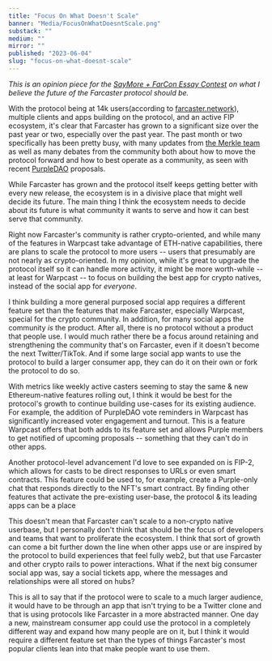 ```yaml
---
title: "Focus On What Doesn't Scale"
banner: "Media/FocusOnWhatDoesntScale.png"
substack: ""
medium: ""
mirror: ""
published: "2023-06-04"
slug: "focus-on-what-doesnt-scale"
---
```


*This is an opinion piece for the [SayMore + FarCon Essay Contest](https://saymore.tv/contest) on what I believe the future of the Farcaster protocol should be.* 

With the protocol being at 14k users(according to [farcaster.network](https://farcaster.network)), multiple clients and apps building on the protocol, and an active FIP ecosystem, it's clear that Farcaster has grown to a significant size over the past year or two, especially over the past year. The past month or two specifically has been pretty busy, with many updates from [the Merkle team](https://merklemanufactory.com/) as well as many debates from the community both about how to move the protocol forward and how to best operate as a community, as seen with recent [PurpleDAO](https://purple.construction) proposals. 

While Farcaster has grown and the protocol itself keeps getting better with every new release, the ecosystem is in a divisive place that might well decide its future. The main thing I think the ecosystem needs to decide about its future is what community it wants to serve and how it can best serve that community.

Right now Farcaster's community is rather crypto-oriented, and while many of the features in Warpcast take advantage of ETH-native capabilities, there are plans to scale the protocol to more users -- users that presumably are not nearly as crypto-oriented. In my opinion, while it's great to upgrade the protocol itself so it can handle more activity, it might be more worth-while -- at least for Warpcast -- to focus on building the best app for crypto natives, instead of the social app for *everyone*.

I think building a more general purposed social app requires a different feature set than the features that make Farcaster, especially Warpcast, special for the crypto community. In addition, for many social apps the community *is* the product. After all, there is no protocol without a product that people use. I would much rather there be a focus around retaining and strengthening the community that's on Farcaster, even if it doesn't become the next Twitter/TikTok. And if some large social app wants to use the protocol to build a larger consumer app, they can do it on their own or fork the protocol to do so.

With metrics like weekly active casters seeming to stay the same & new Ethereum-native features rolling out, I think it would be best for the protocol's growth to continue building use-cases for its existing audience. For example, the addition of PurpleDAO vote reminders in Warpcast has significantly increased voter engagement and turnout. This is a feature Warpcast offers that both adds to its feature set and allows Purple members to get notified of upcoming proposals -- something that they can't do in other apps. 

Another protocol-level advancement I'd love to see expanded on is FIP-2, which allows for casts to be direct responses to URLs or even smart contracts. This feature could be used to, for example, create a Purple-only chat that responds directly to the NFT's smart contract. By finding other features that activate the pre-existing user-base, the protocol & its leading apps can be a place

This doesn't mean that Farcaster can't scale to a non-crypto native userbase, but I personally don't think that should be the focus of developers and teams that want to proliferate the ecosystem. I think that sort of growth can come a bit further down the line when other apps use or are inspired by the protocol to build experiences that feel fully web2, but that use Farcaster and other crypto rails to power interactions. What if the next big consumer social app was, say a social tickets app, where the messages and relationships were all stored on hubs? 

This is all to say that if the protocol were to scale to a much larger audience, it would have to be through an app that isn't trying to be a Twitter clone and that is using protocols like Farcaster in a more abstracted manner. One day a new, mainstream consumer app could use the protocol in a completely different way and expand how many people are on it, but I think it would require a different feature set than the types of things Farcaster's most popular clients lean into that make people want to use them.

